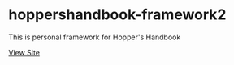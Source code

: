 # hoppershandbook-framework2

This is  personal framework for Hopper's Handbook

[View Site](https://apalilio.github.io/hoppershandbook-framework2/)
